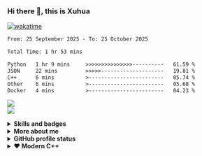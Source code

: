 ### Hi there 👋, this is Xuhua

[![wakatime](https://wakatime.com/badge/user/f89598ea-6723-481b-a51b-6323e54a3c5c.svg)](https://wakatime.com/@f89598ea-6723-481b-a51b-6323e54a3c5c)
<!--START_SECTION:waka-->

```txt
From: 25 September 2025 - To: 25 October 2025

Total Time: 1 hr 53 mins

Python   1 hr 9 mins     >>>>>>>>>>>>>>>----------   61.59 %
JSON     22 mins         >>>>>--------------------   19.81 %
C++      6 mins          >------------------------   05.74 %
Other    6 mins          >------------------------   05.68 %
Docker   4 mins          >------------------------   04.23 %
```

<!--END_SECTION:waka-->

<p align="left">
    <a href="https://github.com/XuhuaHuang/EmbeddedProgramming"> <img src="https://skillicons.dev/icons?i=arduino,c,cpp,rust,cmake,qt" /> </a>
    <br>
    <a href="https://github.com/XuhuaHuang/LearnPython"> <img src="https://skillicons.dev/icons?i=py,java,pytorch,tensorflow,opencv,matlab" /> </a>
</p>

<!-- Fold Information Section -->
<details>
  <summary><b>Skills and badges</b></summary>
  
  #### Skills
  * 💻 C / C++ / Python
  * 🖥️ Rust / Cython / Java
  * 🗃️ Object-Oriented Programming

  #### LinkedIn Skill Assessment Badges
  * ✒️ [C++ Programming][LinkedIn Profile Link]
  * ✒️ [Python Programming][LinkedIn Profile Link]
  * ✒️ [Object-Oriented Programming][LinkedIn Profile Link]
  * ✒️ [Object-Oriented Data Structures in C++][OO Data Structures C++]
</details>

<!-- Link Definitions -->
[LinkedIn Profile Link]: https://www.linkedin.com/in/xuhua-huang-io/
[OO Data Structures C++]: https://coursera.org/share/94edd41bd7533bffc5d01463b00a32cb
[Applied Data Science with Python - Level 2]: https://www.credly.com/badges/40332475-a724-4b55-a6d0-b44b3e0e882b/public_url
[Data Visualization using Python]: https://www.credly.com/badges/32ad0258-5283-4319-9023-bf87f36badc1/public_url
[Data Analysis using Python]: https://www.credly.com/badges/a79dd6e0-e8fe-45e6-a7d3-25bc8eaf2f04/public_url
[Python for Data Science]: https://www.credly.com/badges/57932d92-7a5a-4dee-95f9-a50237374199/public_url

<details>
  <summary><b>More about me</b></summary>

  - 🔭 I’m currently working on learning OpenCV4 with Python3 and Qt5. 
  - 🌱 I’m currently learning Rust.
  - 📤 Most used line of code `git commit -m "Initial Commit"`.
  - 🤔 I’m looking for help with advanced Python and Machine Learning.
  - 📫 How to reach me: xuhua.huang.io@gmail.com
  - ⚡ Fun fact: code blooded animal `std::code_blooded`.
</details>

<details>
  <summary><b>GitHub profile status</b></summary>
  
  <!-- Overall -->

  #### Overview  
  <!-- Languages -->
  #### Top Languages
  <!-- Link Definitions -->
  ![XuhuaHuang's Top Languages](https://github-readme-stats.vercel.app/api/top-langs/?username=XuhuaHuang&theme=vue-dark&show_icons=true&hide_border=true&layout=compact)
  
  <!-- Wakatime profile -->
  #### Summary of Coding Activities
  <!-- Link Definitions -->
  ![XuhuaHuang's Stats](https://github-readme-stats.vercel.app/api?username=XuhuaHuang&theme=vue-dark&show_icons=true&hide_border=true&count_private=true)

  ![XuhuaHuang's Streak](https://github-readme-streak-stats.herokuapp.com/?user=XuhuaHuang&theme=vue-dark&hide_border=true)

</details>

<details>
  <summary><b> ❤️ Modern C++</b></summary>
  
  ```C++
  /*****************************************************************//**
  * \file   trimstr.hpp
  * \brief  Demonstration of handy constant expressions that trim
  *         `std::string` at compile time with `std::ranges`
  *
  * $ g++ trimstr.hpp -o trimstr.o -std=c++23 -Wall -Wextra -Wpedantic
  *
  * \author Xuhua Huang
  * \date   March 2022
  *********************************************************************/

  #if defined __has_include
  #if __has_include(<ranges>) && __has_include(<string>)
  #include <ranges>
  #include <string>
  #else
  #error "Require std::ranges and std::string library!"
  #endif
  #endif

  inline constexpr auto trim_front = std::views::drop_while(::isspace);
  inline constexpr auto trim_back = std::views::reverse
      | std::views::drop_while(::isspace)
      | std::views::reverse;

  inline constexpr auto trim_spaces = trim_front | trim_back;

  std::string trim_str(const std::string& str) {
      // std::rangesnext::to in C++23 proposal
      // that converts ranges to a container
      return str | trim_spaces | std::rangesnext::to<std::string>;
  }
  ```
</details>
